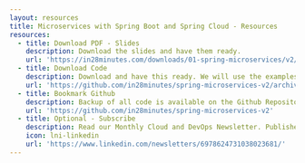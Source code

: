```yaml
---
layout: resources
title: Microservices with Spring Boot and Spring Cloud - Resources
resources:
  - title: Download PDF - Slides
    description: Download the slides and have them ready.
    url: 'https://in28minutes.com/downloads/01-spring-microservices/v2/Microservices-V2-presentation.pdf'
  - title: Download Code
    description: Download and have this ready. We will use the examples during the course.
    url: 'https://github.com/in28minutes/spring-microservices-v2/archive/main.zip'
  - title: Bookmark Github
    description: Backup of all code is available on the Github Repository. 
    url: 'https://github.com/in28minutes/spring-microservices-v2'
  - title: Optional - Subscribe
    description: Read our Monthly Cloud and DevOps Newsletter. Published on LinkedIn. Every Month.
    icon: lni-linkedin
    url: 'https://www.linkedin.com/newsletters/6978624731038023681/'
---
```

